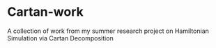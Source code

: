 # Cartan-work
A collection of work from my summer research project on Hamiltonian Simulation via Cartan Decomposition
